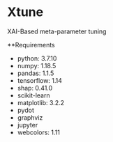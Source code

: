 # Xtune
XAI-Based meta-parameter tuning

**Requirements
- python: 3.7.10
- numpy: 1.18.5
- pandas: 1.1.5
- tensorflow: 1.14
- shap: 0.41.0
- scikit-learn
- matplotlib: 3.2.2
- pydot
- graphviz
- jupyter
- webcolors: 1.11

